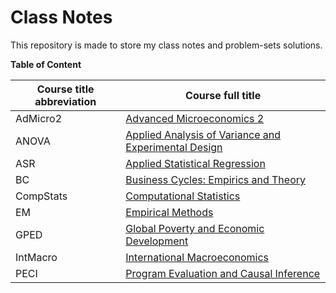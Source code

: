 # Class Notes

This repository is made to store my class notes and problem-sets solutions.

**Table of Content**

| Course title abbreviation | Course full title                                            |
| ------------------------- | ------------------------------------------------------------ |
| AdMicro2                  | [Advanced Microeconomics 2](AdMicro2/README.md)              |
| ANOVA                     | [Applied Analysis of Variance and Experimental Design](ANOVA/README.md) |
| ASR                       | [Applied Statistical Regression](ASR/README.md)              |
| BC                        | [Business Cycles: Empirics and Theory](BC/README.md)         |
| CompStats                 | [Computational Statistics](CompStats/README.md)              |
| EM                        | [Empirical Methods](EM/README.md)                            |
| GPED                      | [Global Poverty and Economic Development](GPED/README.md)    |
| IntMacro                  | [International Macroeconomics](IntMacro/README.md)           |
| PECI                      | [Program Evaluation and Causal Inference](PECI/README.md)    |







